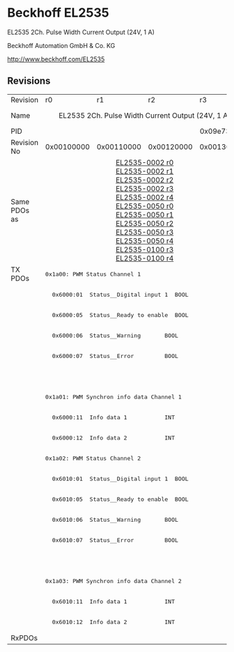 # Beckhoff EL2535

EL2535 2Ch. Pulse Width Current Output (24V, 1 A)

Beckhoff Automation GmbH & Co. KG

http://www.beckhoff.com/EL2535

## Revisions
<table>
<tr >
<td>Revision</td>
<td>r0</td>
<td>r1</td>
<td>r2</td>
<td>r3</td>
<td>r5</td>
<td>r6</td>
<td>r7</td>
</tr>
<tr >
<td>Name</td>
<td colspan=4 align="center">EL2535 2Ch. Pulse Width Current Output (24V, 1 A)</td>
<td colspan=3 align="center">EL2535 2Ch. Pulse Width Current Output (24V, 1A)</td>
</tr>
<tr >
<td>PID</td>
<td colspan=7 align="center">0x09e73052</td>
</tr>
<tr >
<td>Revision No</td>
<td>0x00100000</td>
<td>0x00110000</td>
<td>0x00120000</td>
<td>0x00130000</td>
<td>0x00150000</td>
<td>0x00160000</td>
<td>0x00170000</td>
</tr>
<tr >
<td>Same PDOs as</td>
<td colspan=4 align="center"><a href="EL2535-0002">EL2535-0002 r0</a><br/><a href="EL2535-0002">EL2535-0002 r1</a><br/><a href="EL2535-0002">EL2535-0002 r2</a><br/><a href="EL2535-0002">EL2535-0002 r3</a><br/><a href="EL2535-0002">EL2535-0002 r4</a><br/><a href="EL2535-0050">EL2535-0050 r0</a><br/><a href="EL2535-0050">EL2535-0050 r1</a><br/><a href="EL2535-0050">EL2535-0050 r2</a><br/><a href="EL2535-0050">EL2535-0050 r3</a><br/><a href="EL2535-0050">EL2535-0050 r4</a><br/><a href="EL2535-0100">EL2535-0100 r3</a><br/><a href="EL2535-0100">EL2535-0100 r4</a></td>
<td colspan=2 align="center"><a href="EL2535-0002">EL2535-0002 r5</a><br/><a href="EL2535-0002">EL2535-0002 r6</a><br/><a href="EL2535-0005">EL2535-0005 r6</a><br/><a href="EL2535-0050">EL2535-0050 r5</a><br/><a href="EL2535-0050">EL2535-0050 r6</a><br/><a href="EL2535-0100">EL2535-0100 r5</a><br/><a href="EL2535-0100">EL2535-0100 r6</a></td>
<td><a href="EL2535-0002">EL2535-0002 r7</a><br/><a href="EL2535-0005">EL2535-0005 r7</a><br/><a href="EL2535-0050">EL2535-0050 r7</a><br/><a href="EL2535-0100">EL2535-0100 r7</a></td>
</tr>
<tr class="txpdo">
<td rowspan=18 valign=top>TX PDOs</td>
<td colspan=7 align="left"><pre>0x1a00: PWM Status Channel 1</pre></td>
<td></td>
</tr>
<tr class="txpdo">
<td colspan=7 align="left"><pre>  0x6000:01  Status__Digital input 1  BOOL</pre></td>
</tr>
<tr class="txpdo">
<td colspan=7 align="left"><pre>  0x6000:05  Status__Ready to enable  BOOL</pre></td>
</tr>
<tr class="txpdo">
<td colspan=7 align="left"><pre>  0x6000:06  Status__Warning       BOOL</pre></td>
</tr>
<tr class="txpdo">
<td colspan=7 align="left"><pre>  0x6000:07  Status__Error         BOOL</pre></td>
</tr>
<tr class="txpdo">
<td colspan=4 align="left"></td>
<td colspan=3 align="left"><pre>  0x6000:10  Status__TxPDO Toggle  BOOL</pre></td>
</tr>
<tr class="txpdo">
<td colspan=7 align="left"><pre>0x1a01: PWM Synchron info data Channel 1</pre></td>
</tr>
<tr class="txpdo">
<td colspan=7 align="left"><pre>  0x6000:11  Info data 1           INT</pre></td>
</tr>
<tr class="txpdo">
<td colspan=7 align="left"><pre>  0x6000:12  Info data 2           INT</pre></td>
</tr>
<tr class="txpdo">
<td colspan=7 align="left"><pre>0x1a02: PWM Status Channel 2</pre></td>
</tr>
<tr class="txpdo">
<td colspan=7 align="left"><pre>  0x6010:01  Status__Digital input 1  BOOL</pre></td>
</tr>
<tr class="txpdo">
<td colspan=7 align="left"><pre>  0x6010:05  Status__Ready to enable  BOOL</pre></td>
</tr>
<tr class="txpdo">
<td colspan=7 align="left"><pre>  0x6010:06  Status__Warning       BOOL</pre></td>
</tr>
<tr class="txpdo">
<td colspan=7 align="left"><pre>  0x6010:07  Status__Error         BOOL</pre></td>
</tr>
<tr class="txpdo">
<td colspan=4 align="left"></td>
<td colspan=3 align="left"><pre>  0x6010:10  Status__TxPDO Toggle  BOOL</pre></td>
</tr>
<tr class="txpdo">
<td colspan=7 align="left"><pre>0x1a03: PWM Synchron info data Channel 2</pre></td>
</tr>
<tr class="txpdo">
<td colspan=7 align="left"><pre>  0x6010:11  Info data 1           INT</pre></td>
</tr>
<tr class="txpdo">
<td colspan=7 align="left"><pre>  0x6010:12  Info data 2           INT</pre></td>
</tr>
<tr >
<td>RxPDOs</td>
<td colspan=7 align="left"></td>
</tr>
</table>
